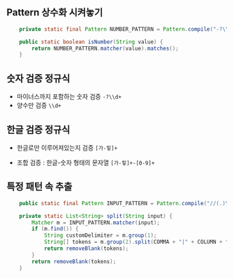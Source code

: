 ## Pattern 상수화 시켜놓기 
```java
    private static final Pattern NUMBER_PATTERN = Pattern.compile("-?\\d+");

    public static boolean isNumber(String value) {
        return NUMBER_PATTERN.matcher(value).matches();
    }
```

## 숫자 검증 정규식
- 마이너스까지 포함하는 숫자 검증
`-?\\d+`
- 양수만 검증
`\\d+`


## 한글 검증 정규식
- 한글로만 이루어져있는지 검증
`[가-힣]+`

- 조합 검증 : 한글-숫자 형태의 문자열
`[가-힣]+-[0-9]+`

## 특정 패턴 속 추출
```java
    public static final Pattern INPUT_PATTERN = Pattern.compile("//(.)\n(.*)");

    private static List<String> split(String input) {
        Matcher m = INPUT_PATTERN.matcher(input);
        if (m.find()) {
            String customDelimiter = m.group(1);
            String[] tokens = m.group(2).split(COMMA + "|" + COLUMN + "|" + customDelimiter);
            return removeBlank(tokens);
        }
        return removeBlank(tokens);
    }
```
